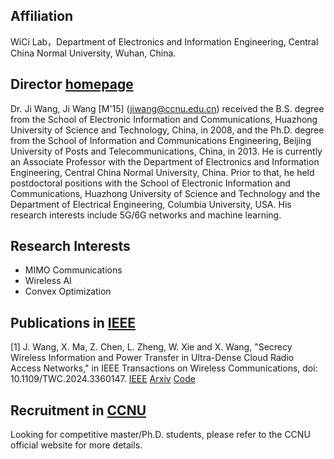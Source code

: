 ## Affiliation

WiCi Lab，Department of Electronics and Information Engineering, Central China Normal University, Wuhan, China.

           
## Director    [homepage](https://phy.ccnu.edu.cn/info/1063/4380.htm)  

Dr. Ji Wang, 
Ji Wang [M'15] (jiwang@ccnu.edu.cn) received the B.S. degree from the School of Electronic Information and Communications, Huazhong University of Science and Technology, China, in 2008, and the Ph.D. degree from the School of Information and Communications Engineering, Beijing University of Posts and Telecommunications, China, in 2013. He is currently an Associate Professor with the Department of Electronics and Information Engineering, Central China Normal University, China. Prior to that, he held postdoctoral positions with the School of Electronic Information and Communications, Huazhong University of Science and Technology and the Department of Electrical Engineering, Columbia University, USA. His research interests include 5G/6G networks and machine learning.

## Research Interests

* MIMO Communications
* Wireless AI
* Convex Optimization

## Publications in [IEEE](https://phy.ccnu.edu.cn/https://ieeexplore.ieee.org/author/37086292692)  
[1] J. Wang, X. Ma, Z. Chen, L. Zheng, W. Xie and X. Wang, "Secrecy Wireless Information and Power Transfer in Ultra-Dense Cloud Radio Access Networks," in IEEE Transactions on Wireless Communications, doi: 10.1109/TWC.2024.3360147. [IEEE](https://ieeexplore.ieee.org/document/10423598)   [Arxiv](https://phy.ccnu.edu.cn/https://ieeexplore.ieee.org/author/37086292692)   [Code](https://phy.ccnu.edu.cn/https://ieeexplore.ieee.org/author/37086292692)
            
## Recruitment in [CCNU](https://phy.ccnu.edu.cn)  

Looking for competitive master/Ph.D. students, please refer to the CCNU official website for more details.
